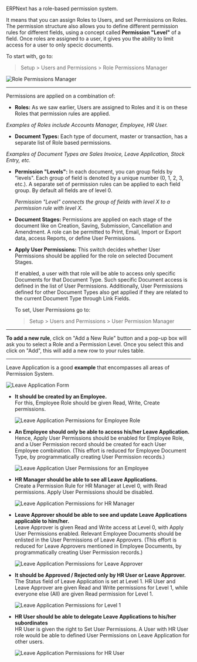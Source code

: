 <p class="lead">ERPNext has a role-based permission system.</p>

It means that you can assign Roles to Users, and set Permissions on Roles. The permission structure also allows you to define different permission rules for different fields, using a concept called **Permission "Level"** of a field. Once roles are assigned to a user, it gives you the ability to limit access for a user to only specic documents.  

To start with, go to:
> Setup > Users and Permissions > Role Permissions Manager

![Role Permissions Manager](/assets/erpnext_org/images/erpnext/setting-up-permissions-leave-application.png)

---

Permissions are applied on a combination of:

  * **Roles:** As we saw earlier, Users are assigned to Roles and it is on these Roles that permission rules are applied.  
  
  *Examples of Roles include Accounts Manager, Employee, HR User.*  
  
  * **Document Types:** Each type of document, master or transaction, has a separate list of Role based permissions.  
  
  *Examples of Document Types are Sales Invoice, Leave Application, Stock Entry, etc.*
	
  * **Permission "Levels":** In each document, you can group fields by "levels". Each group of field is denoted by a unique number (0, 1, 2, 3, etc.). A separate set of permission rules can be applied to each field group. By default all fields are of level 0.  

    *Permission "Level" connects the group of fields with level X to a permission rule with level X.*  
  
  * **Document Stages:** Permissions are applied on each stage of the document like on Creation, Saving, Submission, Cancellation and Amendment. A role can be permitted to Print, Email, Import or Export data, access Reports, or define User Permissions.  

  * **Apply User Permissions:** This switch decides whether User Permissions should be applied for the role on selected Document Stages.
	
	If enabled, a user with that role will be able to access only specific Documents for that Document Type. Such specific Document access is defined in the list of User Permissions. Additionally, User Permissions defined for other Document Types also get applied if they are related to the current Document Type through Link Fields.
	
	To set, User Permissions go to:  
    > Setup > Users and Permissions > User Permission Manager  

---

**To add a new rule**, click on "Add a New Rule" button and a pop-up box will ask you to select a Role and a Permission Level. Once you select this and click on "Add", this will add a new row to your rules table.

---

Leave Application is a good **example** that encompasses all areas of Permission System.

![Leave Application Form](/assets/erpnext_org/images/erpnext/setting-up-permissions-leave-application-form.png)

   * **It should be created by an Employee.**  
     For this, Employee Role should be given Read, Write, Create permissions.  
	 
	 ![Leave Application Permissions for Employee Role](/assets/erpnext_org/images/erpnext/setting-up-permissions-employee-role.png)
   
   * **An Employee should only be able to access his/her Leave Application.**  
     Hence, Apply User Permissions should be enabled for Employee Role, and a User Permission record should be created for each User Employee combination. (This effort is reduced for Employee Document Type, by programmatically creating User Permission records.)  
	 
	 ![Leave Application User Permissions for an Employee](/assets/erpnext_org/images/erpnext/setting-up-permissions-employee-user-permissions.png)
   
   * **HR Manager should be able to see all Leave Applications.**  
     Create a Permission Rule for HR Manager at Level 0, with Read permissions. Apply User Permissions should be disabled.  
	 
	 ![Leave Application Permissions for HR Manager](/assets/erpnext_org/images/erpnext/setting-up-permissions-hr-manager-role.png)
   
   * **Leave Approver should be able to see and update Leave Applications applicable to him/her.**  
     Leave Approver is given Read and Write access at Level 0, with Apply User Permissions enabled. Relevant Employee Documents should be enlisted in the User Permissions of Leave Approvers. (This effort is reduced for Leave Approvers mentioned in Employee Documents, by programmatically creating User Permission records.)  
	 
	 ![Leave Application Permissions for Leave Approver](/assets/erpnext_org/images/erpnext/setting-up-permissions-leave-approver-role.png)
   
   * **It should be Approved / Rejected only by HR User or Leave Approver.** 
     The Status field of Leave Application is set at Level 1. HR User and Leave Approver are given Read and Write permissions for Level 1, while everyone else (All) are given Read permission for Level 1.  
	 
	 ![Leave Application Permissions for Level 1](/assets/erpnext_org/images/erpnext/setting-up-permissions-level-1.png)
   
   * **HR User should be able to delegate Leave Applications to his/her subordinates**  
     HR User is given the right to Set User Permissions. A User with HR User role would be able to defined User Permissions on Leave Application for other users.  

	 ![Leave Application Permissions for HR User](/assets/erpnext_org/images/erpnext/setting-up-permissions-hr-user-role.png)
